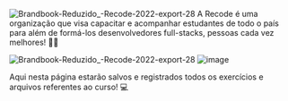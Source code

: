 ![Brandbook-Reduzido_-Recode-2022-export-28](https://github.com/FelipEspessoto/recodePro/assets/98137286/0219e42e-a129-46d9-a8a3-765a86398bad)
A Recode é uma organização que visa capacitar e acompanhar estudantes de todo o país para além de formá-los desenvolvedores full-stacks, pessoas cada vez melhores! 🤟🏻 

![Brandbook-Reduzido_-Recode-2022-export-28](https://github.com/FelipEspessoto/recodePro/assets/98137286/1507102c-2404-4da3-af9c-661062dab0dc)
![image](https://github.com/FelipEspessoto/recodePro/assets/98137286/1f00ce33-e32f-45a3-8148-a551ad1d865d)

Aqui nesta página estarão salvos e registrados todos os exercícios e arquivos referentes ao curso! 💻
